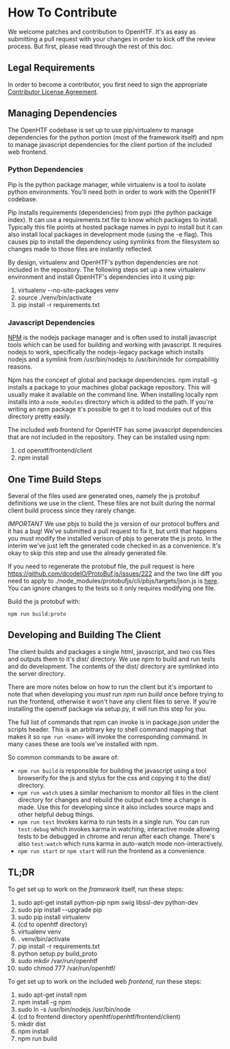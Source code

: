 # How To Contribute

We welcome patches and contribution to OpenHTF. It's as easy as submitting a
pull request with your changes in order to kick off the review process. But
first, please read through the rest of this doc.


## Legal Requirements
In order to become a contributor, you first need to sign the appropriate
[Contributor License Agreement](https://cla.developers.google.com/clas).


## Managing Dependencies
The OpenHTF codebase is set up to use pip/virtualenv to manage dependencies for
the python portion (most of the framework itself) and npm to manage javascript
dependencies for the client portion of the included web frontend.


### Python Dependencies
Pip is the python package manager, while virtualenv is a tool to isolate python
environments. You'll need both in order to work with the OpenHTF codebase.

Pip installs requirements (dependencies) from pypi (the python package index).
It can use a requirements.txt file to know which packages to install. Typically
this file points at hosted package names in pypi to install but it can also
install local packages in development mode (using the -e flag).  This causes pip
to install the dependency using symlinks from the filesystem so changes made to
those files are instantly reflected.

By design, virtualenv and OpenHTF's python dependencies are not included in the
repository. The following steps set up a new virtualenv environment and install
OpenHTF's dependencies into it using pip:

1. virtualenv --no-site-packages venv
2. source ./venv/bin/activate
3. pip install -r requirements.txt


### Javascript Dependencies
[NPM](https://www.npmjs.com/) is the nodejs package manager and is often used
to install javascript tools which can be used for building and working with
javascript. It requires nodejs to work, specifically the nodejs-legacy package
which installs nodejs and a symlink from /usr/bin/nodejs to /usr/bin/node for
compabilitiy reasons.

Npm has the concept of global and package dependencies. npm install -g <package>
installs a package to your machines global package repository. This will usually
make it available on the command line. When installing locally npm installs into
a `node_modules` directory which is added to the path. If you're writing an npm
package it's possible to get it to load modules out of this directory pretty
easily.

The included web frontend for OpenHTF has some javascript dependencies that are
not included in the repository. They can be installed using npm:

1. cd openxtf/frontend/client
2. npm install


## One Time Build Steps
Several of the files used are generated ones, namely the js protobuf definitions
we use in the client. These files are not built during the normal client build
process since they rarely change.

*IMPORTANT*
We use pbjs to build the js version of our protocol buffers and it has a bug!
We've submitted a pull request to fix it, but until that happens you must modify
the installed verison of pbjs to generate the js proto. In the interim we've
just left the generated code checked in as a convenience. It's okay to skip this
step and use the already generated file.

If you need to regenerate the protobuf file, the pull request
is here https://github.com/dcodeIO/ProtoBuf.js/issues/222 and the two line diff
you need to apply to ./node_modules/protobufjs/cli/pbjs/targets/json.js is
[here](https://github.com/alusco/ProtoBuf.js/commit/5c64f2f7d5220fd1c8a9f28973b6c964db376bbc).
You can ignore changes to the tests so it only requires modifying one file.

Build the js protobuf with:

    npm run build:proto


## Developing and Building The Client
The client builds and packages a single html, javascript, and two css files
and outputs them to it's dist/ directory. We use npm to build and run tests and
do development. The contents of the dist/ directory are symlinked into the
server directory.

There are more notes below on how to run the client but it's important to note
that when developing you *must* run *npm run build* once before trying to run
the frontend, otherwise it won't have any client files to serve. If you're
installing the openxtf package via setup.py, it will run this step for you.

The full list of commands that npm can invoke is in package.json under the
scripts header. This is an arbitrary key to shell command mapping that makes
it so `npm run <name>` will invoke the corresponding command. In many cases
these are tools we've installed with npm.

So common commands to be aware of:

  * `npm run build` is responsible for building the javascript using a tool
  browserify for the js and stylus for the css and copying it to the dist/
  directory.
  * `npm run watch` uses a similar mechanism to monitor all files in the client
  directory for changes and rebuild the output each time a change is made.
  Use this for developing since it also includes source maps and other
  helpful debug things.
  * `npm run test` Invokes karma to run tests in a single run. You can run
  `test:debug` which invokes karma in watching, interactive mode allowing
  tests to be debugged in chrome and rerun after each change. There's also
  `test:watch` which runs karma in auto-watch mode non-interactively.
  * `npm run start` or `npm start` will run the frontend as a convenience.

## TL;DR

To get set up to work on the _framework_ itself, run these steps:
1. sudo apt-get install python-pip npm swig libssl-dev python-dev
2. sudo pip install --upgrade pip
3. sudo pip install virtualenv
4. (cd to openhtf directory)
5. virtualenv venv
6. . venv/bin/activate
7. pip install -r requirements.txt
8. python setup.py build_proto
9. sudo mkdir /var/run/openhtf
10. sudo chmod 777 /var/run/openhtf/

To get set up to work on the included web _frontend_, run these steps:

1. sudo apt-get install npm
2. npm install -g npm
3. sudo ln -s /usr/bin/nodejs /usr/bin/node
4. (cd to frontend directory openhtf/openhtf/frontend/client)
5. mkdir dist
6. npm install
7. npm run build
